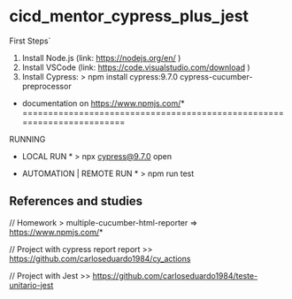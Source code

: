 # cicd_mentor_cypress_plus_jest


First Steps`
1. Install Node.js (link: https://nodejs.org/en/ )
2. Install VSCode  (link: https://code.visualstudio.com/download )
3. Install Cypress: > npm install cypress:9.7.0  cypress-cucumber-preprocessor

* documentation on https://www.npmjs.com/*
=======================================================================

RUNNING

* LOCAL RUN * >  npx cypress@9.7.0 open

* AUTOMATION  | REMOTE RUN * > npm run test

References and studies
----------------------------------------------------------------------------------------

// Homework > multiple-cucumber-html-reporter => https://www.npmjs.com/*

// Project with cypress report report >> https://github.com/carloseduardo1984/cy_actions

// Project with Jest >> https://github.com/carloseduardo1984/teste-unitario-jest

